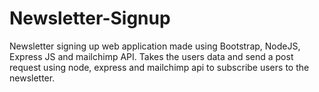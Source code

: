 # Newsletter-Signup
Newsletter signing up web application made using Bootstrap,  NodeJS, Express JS and mailchimp API.
Takes the users data and send a post request using node, express and mailchimp api to subscribe users to the newsletter.
